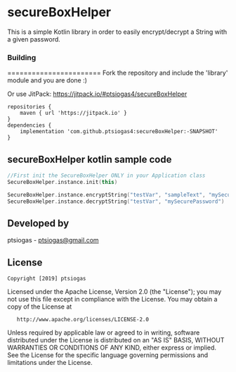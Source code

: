 # secureBoxHelper
This is a simple Kotlin library in order to easily encrypt/decrypt a String with a given password.

### Building
=======================
Fork the repository and include the 'library' module and you are done :)

Or use JitPack: https://jitpack.io/#ptsiogas4/secureBoxHelper

```
repositories {
    maven { url 'https://jitpack.io' }
}
dependencies {
    implementation 'com.github.ptsiogas4:secureBoxHelper:-SNAPSHOT'
}
```

## secureBoxHelper kotlin sample code
```kotlin
//First init the SecureBoxHelper ONLY in your Application class
SecureBoxHelper.instance.init(this)

SecureBoxHelper.instance.encryptString("testVar", "sampleText", "mySecurePassword")
SecureBoxHelper.instance.decryptString("testVar", "mySecurePassword")
```

## Developed by
  ptsiogas - <a href='javascript:'>ptsiogas@gmail.com</a>

## License
	Copyright [2019] ptsiogas

   Licensed under the Apache License, Version 2.0 (the "License");
   you may not use this file except in compliance with the License.
   You may obtain a copy of the License at

       http://www.apache.org/licenses/LICENSE-2.0

   Unless required by applicable law or agreed to in writing, software
   distributed under the License is distributed on an "AS IS" BASIS,
   WITHOUT WARRANTIES OR CONDITIONS OF ANY KIND, either express or implied.
   See the License for the specific language governing permissions and
   limitations under the License.
